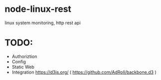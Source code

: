 # node-linux-rest
linux system monitoring, http rest api


# TODO: 
- Authoriztion
- Config
- Static Web
- Integration https://d3js.org/ ( https://github.com/AdRoll/backbone.d3 )

